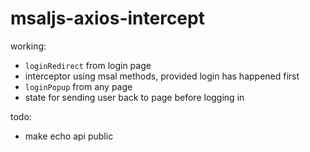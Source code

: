 # msaljs-axios-intercept

working:

- `loginRedirect` from login page
- interceptor using msal methods, provided login has happened first
- `loginPopup` from any page
- state for sending user back to page before logging in

todo:
- make echo api public